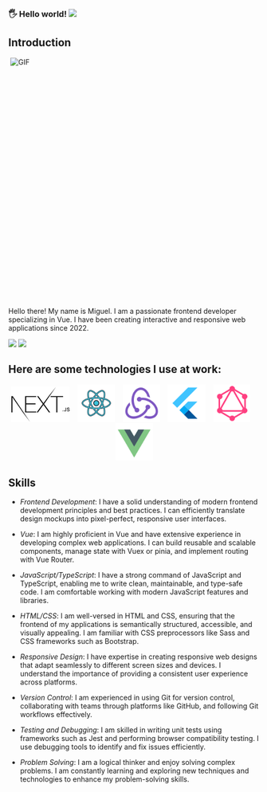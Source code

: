 ### 🖐️ Hello world!&nbsp;<img src="https://github.com/TheDudeThatCode/TheDudeThatCode/blob/master/Assets/Earth.gif" width="24px">

## Introduction

<img align="right" alt="GIF" src="https://github.com/abhisheknaiidu/abhisheknaiidu/blob/master/code.gif?raw=true" width="500" height="500" />

Hello there! My name is Miguel. I am a passionate frontend developer specializing in Vue. I have been creating interactive and responsive web applications since 2022.

<img src="https://github-readme-stats.vercel.app/api?username=migueLopez13&show_icons=true&hide_border=true" />

<img src="https://github-readme-stats.vercel.app/api/top-langs/?username=migueLopez13&layout=compact&hide_border=true" />


## Here are some technologies I use at work:
<p align="center">
<code><img height="70" src="https://github.com/chandan-reddy-k/chandan-reddy-k/blob/master/assets/next.png"></code> &nbsp;&nbsp;
<code><img height="75" src="https://github.com/chandan-reddy-k/chandan-reddy-k/blob/master/assets/react.png"></code> &nbsp;&nbsp;
<code><img height="75" src="https://github.com/chandan-reddy-k/chandan-reddy-k/blob/master/assets/redux.png"></code> &nbsp;&nbsp;
<code><img height="75" src="https://github.com/chandan-reddy-k/chandan-reddy-k/blob/master/assets/flutter.png"></code> &nbsp;&nbsp;
<code><img height="75" src="https://github.com/chandan-reddy-k/chandan-reddy-k/blob/master/assets/graphql.png"></code> &nbsp;&nbsp;
<code><img height="75" src="https://github.com/chandan-reddy-k/chandan-reddy-k/blob/master/assets/vue.png"></code>
</p>

## Skills

- *Frontend Development*: I have a solid understanding of modern frontend development principles and best practices. I can efficiently translate design mockups into pixel-perfect, responsive user interfaces.

- *Vue*: I am highly proficient in Vue and have extensive experience in developing complex web applications. I can build reusable and scalable components, manage state with Vuex or pinia, and implement routing with Vue Router.

- *JavaScript/TypeScript*: I have a strong command of JavaScript and TypeScript, enabling me to write clean, maintainable, and type-safe code. I am comfortable working with modern JavaScript features and libraries.

- *HTML/CSS*: I am well-versed in HTML and CSS, ensuring that the frontend of my applications is semantically structured, accessible, and visually appealing. I am familiar with CSS preprocessors like Sass and CSS frameworks such as Bootstrap.

- *Responsive Design*: I have expertise in creating responsive web designs that adapt seamlessly to different screen sizes and devices. I understand the importance of providing a consistent user experience across platforms.

- *Version Control*: I am experienced in using Git for version control, collaborating with teams through platforms like GitHub, and following Git workflows effectively.

- *Testing and Debugging*: I am skilled in writing unit tests using frameworks such as Jest and performing browser compatibility testing. I use debugging tools to identify and fix issues efficiently.

- *Problem Solving*: I am a logical thinker and enjoy solving complex problems. I am constantly learning and exploring new techniques and technologies to enhance my problem-solving skills.



